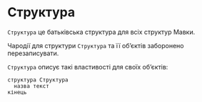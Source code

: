 # Структура

`Структура` <keyword>це</keyword> батьківська структура для всіх структур <subject>Мавки</subject>.

Чародії для структури `Структура` та її обʼєктів заборонено перезаписувати.

`Структура` описує такі властивості для своїх обʼєктів:

```мавка
структура Структура
  назва текст
кінець
```